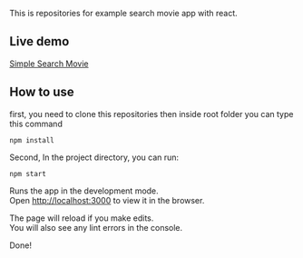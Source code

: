 This is repositories for example search movie app with react.

## Live demo

[Simple Search Movie](https://reverent-agnesi-b8e46b.netlify.app/)

## How to use

first, you need to clone this repositories then inside root folder you can type this command

```
npm install
```

Second, In the project directory, you can run:

```
npm start
```

Runs the app in the development mode.<br />
Open [http://localhost:3000](http://localhost:3000) to view it in the browser.

The page will reload if you make edits.<br />
You will also see any lint errors in the console.

Done!
